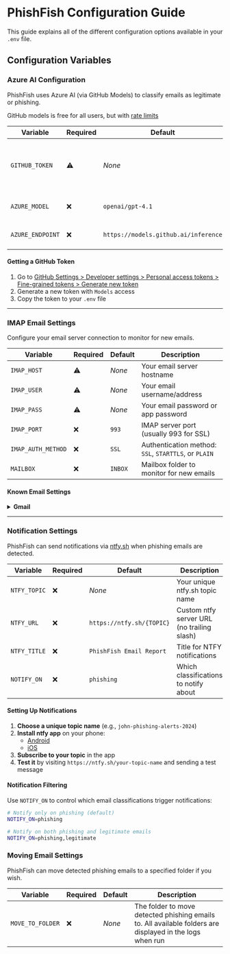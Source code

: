 # PhishFish Configuration Guide

This guide explains all of the different configuration options available in your `.env` file.

## Configuration Variables

### Azure AI Configuration

PhishFish uses Azure AI (via GitHub Models) to classify emails as legitimate or phishing.

GitHub models is free for all users, but with [rate limits](https://docs.github.com/en/github-models/use-github-models/prototyping-with-ai-models#rate-limits)

| Variable | Required | Default | Description |
|----------|----------|---------|-------------|
| `GITHUB_TOKEN` | ⚠️ | *None* | Your GitHub personal access token with model access |
| `AZURE_MODEL` | ❌ | `openai/gpt-4.1` | AI model to use for email classification |
| `AZURE_ENDPOINT` | ❌ | `https://models.github.ai/inference` | Azure AI inference endpoint |

#### Getting a GitHub Token
1. Go to [GitHub Settings > Developer settings > Personal access tokens > Fine-grained tokens > Generate new token](https://github.com/settings/personal-access-tokens/new)
2. Generate a new token with `Models` access
3. Copy the token to your `.env` file

---

### IMAP Email Settings

Configure your email server connection to monitor for new emails.

| Variable | Required | Default | Description |
|----------|----------|---------|-------------|
| `IMAP_HOST` | ⚠️ | *None* | Your email server hostname |
| `IMAP_USER` | ⚠️ | *None* | Your email username/address |
| `IMAP_PASS` | ⚠️ | *None* | Your email password or app password |
| `IMAP_PORT` | ❌ | `993` | IMAP server port (usually 993 for SSL) |
| `IMAP_AUTH_METHOD` | ❌ | `SSL` | Authentication method: `SSL`, `STARTTLS`, or `PLAIN` |
| `MAILBOX` | ❌ | `INBOX` | Mailbox folder to monitor for new emails |

#### Known Email Settings

<details>
<summary><strong>Gmail</strong></summary>

#### Config

```bash
IMAP_HOST=imap.gmail.com
IMAP_USER=your-email@gmail.com
IMAP_PASS=your-app-password
IMAP_PORT=993
IMAP_AUTH_METHOD=SSL
MAILBOX=INBOX
```

#### Tips

- Enable 2-factor authentication
- Generate an App Password (not your regular password)
</details>

---

### Notification Settings

PhishFish can send notifications via [ntfy.sh](https://ntfy.sh) when phishing emails are detected.

| Variable | Required | Default | Description |
|----------|----------|---------|-------------|
| `NTFY_TOPIC` | ❌ | *None* | Your unique ntfy.sh topic name |
| `NTFY_URL` | ❌ | `https://ntfy.sh/{TOPIC}` | Custom ntfy server URL (no trailing slash) |
| `NTFY_TITLE` | ❌ | `PhishFish Email Report` | Title for NTFY notifications
| `NOTIFY_ON` | ❌ | `phishing` | Which classifications to notify about |

#### Setting Up Notifications

1. **Choose a unique topic name** (e.g., `john-phishing-alerts-2024`)
2. **Install ntfy app** on your phone:
   - [Android](https://play.google.com/store/apps/details?id=io.heckel.ntfy)
   - [iOS](https://apps.apple.com/us/app/ntfy/id1625396347)
3. **Subscribe to your topic** in the app
4. **Test it** by visiting `https://ntfy.sh/your-topic-name` and sending a test message

#### Notification Filtering

Use `NOTIFY_ON` to control which email classifications trigger notifications:

```bash
# Notify only on phishing (default)
NOTIFY_ON=phishing

# Notify on both phishing and legitimate emails
NOTIFY_ON=phishing,legitimate

```
### Moving Email Settings

PhishFish can move detected phishing emails to a specified folder if you wish.

| Variable | Required | Default | Description |
|----------|----------|---------|-------------|
| `MOVE_TO_FOLDER` | ❌ | *None* | The folder to move detected phishing emails to. All available folders are displayed in the logs when run |
